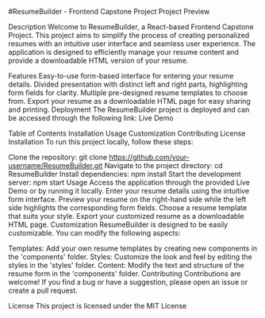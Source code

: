 #ResumeBuilder - Frontend Capstone Project
Project Preview

Description
Welcome to ResumeBuilder, a React-based Frontend Capstone Project. This project aims to simplify the process of creating personalized resumes with an intuitive user interface and seamless user experience. The application is designed to efficiently manage your resume content and provide a downloadable HTML version of your resume.

Features
Easy-to-use form-based interface for entering your resume details.
Divided presentation with distinct left and right parts, highlighting form fields for clarity.
Multiple pre-designed resume templates to choose from.
Export your resume as a downloadable HTML page for easy sharing and printing.
Deployment
The ResumeBuilder project is deployed and can be accessed through the following link: Live Demo

Table of Contents
Installation
Usage
Customization
Contributing
License
Installation
To run this project locally, follow these steps:

Clone the repository: git clone https://github.com/your-username/ResumeBuilder.git
Navigate to the project directory: cd ResumeBuilder
Install dependencies: npm install
Start the development server: npm start
Usage
Access the application through the provided Live Demo or by running it locally.
Enter your resume details using the intuitive form interface.
Preview your resume on the right-hand side while the left side highlights the corresponding form fields.
Choose a resume template that suits your style.
Export your customized resume as a downloadable HTML page.
Customization
ResumeBuilder is designed to be easily customizable. You can modify the following aspects:

Templates: Add your own resume templates by creating new components in the 'components' folder.
Styles: Customize the look and feel by editing the styles in the 'styles' folder.
Content: Modify the text and structure of the resume form in the 'components' folder.
Contributing
Contributions are welcome! If you find a bug or have a suggestion, please open an issue or create a pull request.

License
This project is licensed under the MIT License
